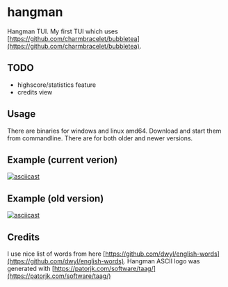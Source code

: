 # hangman
Hangman TUI. My first TUI which uses [https://github.com/charmbracelet/bubbletea](https://github.com/charmbracelet/bubbletea). 

## TODO
- highscore/statistics feature
- credits view

## Usage
There are binaries for windows and linux amd64. Download and start them from commandline. There are for both older and newer versions.

## Example (current verion)
[![asciicast](https://asciinema.org/a/1CJAZ8b6OGCqnHyT7VH2vBCRq.svg)](https://asciinema.org/a/1CJAZ8b6OGCqnHyT7VH2vBCRq)

## Example (old version)
[![asciicast](https://asciinema.org/a/GKff1jVQhtSM1VlkwpvvaSRYc.svg)](https://asciinema.org/a/GKff1jVQhtSM1VlkwpvvaSRYc)

## Credits
I use nice list of words from here [https://github.com/dwyl/english-words](https://github.com/dwyl/english-words). Hangman ASCII logo was generated with [https://patorjk.com/software/taag/](https://patorjk.com/software/taag/)
